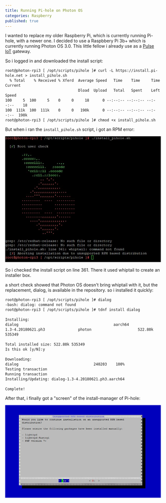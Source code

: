 ```yaml
---
title: Running Pi-hole on Photon OS
categories: Raspberry
published: true
---
```

I wanted to replace my older Raspberry Pi, which is currently running Pi-hole, with a newer one. I decided to use a Raspbbery Pi 3b+ which is currently running Photon OS 3.0.
This little fellow i already use as a [Pulse IoT](https://www.vmware.com/products/pulse-iot-device-management.html) gateway.

So i logged in and downloaded the install script:

```
root@photon-rpi3 [ /opt/scripts/pihole ]# curl -L https://install.pi-hole.net > install_pihole.sh
  % Total    % Received % Xferd  Average Speed   Time    Time     Time  Current
                                 Dload  Upload   Total   Spent    Left  Speed
100     5  100     5    0     0     18      0 --:--:-- --:--:-- --:--:--    18
100  111k  100  111k    0     0   190k      0 --:--:-- --:--:-- --:--:--  190k
root@photon-rpi3 [ /opt/scripts/pihole ]# chmod +x install_pihole.sh
```

But when i ran the ```install_pihole.sh``` script, i got an RPM error:

![](/images/pihole_install_error.JPG)

So i checked the install script on line 361.
There it used whiptail to create an installer box.

a short check showed that Photon OS doesn't bring whiptail with it, but the replacement, dialog, is available in the repository.
so i installed it quickly:

```
root@photon-rpi3 [ /opt/scripts/pihole ]# dialog
-bash: dialog: command not found
root@photon-rpi3 [ /opt/scripts/pihole ]# tdnf install dialog

Installing:
dialog                                           aarch64                  1.3-4.20180621.ph3               photon                     522.80k 535349

Total installed size: 522.80k 535349
Is this ok [y/N]:y

Downloading:
dialog                                  240203    100%
Testing transaction
Running transaction
Installing/Updating: dialog-1.3-4.20180621.ph3.aarch64

Complete!
```

After that, i finally got a "screen" of the install-manager of Pi-hole:

![](/images/pihole_install_1st.JPG)
